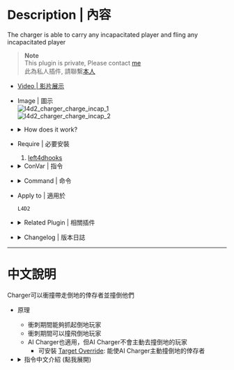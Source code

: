 # Description | 內容
The charger is able to carry any incapacitated player and fling any incapacitated player

> __Note__ <br/>
This plugin is private, Please contact [me](/#私人插件列表-private-plugins-list)<br/>
此為私人插件, 請聯繫[本人](/#私人插件列表-private-plugins-list)

* [Video | 影片展示](https://youtu.be/2EOpXBKgnxE)

* Image | 圖示
	<br/>![l4d2_charger_charge_incap_1](image/l4d2_charger_charge_incap_1.gif)
	<br/>![l4d2_charger_charge_incap_2](image/l4d2_charger_charge_incap_2.gif)

* <details><summary>How does it work?</summary>

	* Charger can carry any incapacitated player
	* Charger can impact any incapacitated player during charging
	* By default, AI Chargers won't target incapacitated survivors
		* You install [Target Override](https://forums.alliedmods.net/showthread.php?p=2688165): Make AI Chargers target incapacitated survivors
</details>

* Require | 必要安裝
	1. [left4dhooks](https://forums.alliedmods.net/showthread.php?t=321696)

* <details><summary>ConVar | 指令</summary>

	* cfg/sourcemod/l4d2_charger_charge_incap.cfg
		```php
		// 0=Plugin off, 1=Plugin on.
		l4d2_charger_charge_incap_enable "1"
		```
</details>

* <details><summary>Command | 命令</summary>

	None
</details>

* Apply to | 適用於
	```
	L4D2
	```

* <details><summary>Related Plugin | 相關插件</summary>

	1. [l4d2_charger_grab](/L4D_插件/Charger_Charger/l4d2_charger_grab): The Charger can grab survivor and drop
		> Charger可以徒手抓住人類趴趴走 (Bot 也適用)
	2. [l4d2_charger_unstoppable](/L4D_插件/Charger_Charger/l4d2_charger_unstoppable): Adds a lot of abilities and powers to the Charger to become unstoppable titan.
		> 增強Charger，賦予多種超能力成為無人能檔的雷神 (Bot 也適用)
</details>

* <details><summary>Changelog | 版本日誌</summary>

	* v1.4 (2023-12-22)
		* Improve code

	* v1.1 (2023-7-11)
		* Require left4dhooks v1.34 or above

	* v1.0
		* Initial Release
</details>

- - - -
# 中文說明
Charger可以衝撞帶走倒地的倖存者並撞倒他們

* 原理
	* 衝刺期間能夠抓起倒地玩家
	* 衝刺期間可以撞飛倒地玩家
	* AI Charger也適用，但AI Charger不會主動去撞倒地的玩家
		* 可安裝 [Target Override](https://forums.alliedmods.net/showthread.php?p=2688165): 能使AI Charger主動撞倒地的倖存者

* <details><summary>指令中文介紹 (點我展開)</summary>

	* cfg/sourcemod/l4d2_charger_charge_incap.cfg
		```php
		// 0=關閉插件, 1=開啟插件
		l4d2_charger_charge_incap_enable "1"
		```
</details>